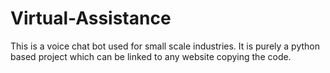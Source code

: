 # Virtual-Assistance
This is a voice chat bot used for small scale industries. It is purely a python based project which can be linked to any website copying the code.
